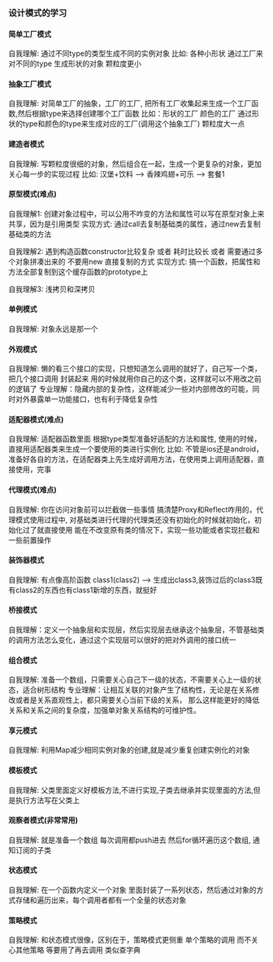 ### 设计模式的学习
#### 简单工厂模式
自我理解: 通过不同type的类型生成不同的实例对象
比如: 各种小形状 通过工厂来对不同的type 生成形状的对象 颗粒度更小

#### 抽象工厂模式
自我理解: 对简单工厂的抽象，工厂的工厂, 把所有工厂收集起来生成一个工厂函数,然后根据type来选择创建哪个工厂函数
比如：形状的工厂 颜色的工厂  通过形状的type和颜色的type来生成对应的工厂(调用这个抽象工厂) 颗粒度大一点

#### 建造者模式
自我理解: 写颗粒度很细的对象，然后组合在一起，生成一个更复杂的对象，更加关心每一步的实现过程
比如: 汉堡+饮料 --> 香辣鸡翅+可乐 --> 套餐1

#### 原型模式(难点)
自我理解1: 创建对象过程中，可以公用不咋变的方法和属性可以写在原型对象上来共享，因为是引用类型
实现方式: 通过call去复制基础类的属性，通过new去复制基础类的方法

自我理解2: 遇到构造函数constructor比较复杂 或者 耗时比较长 或者 需要通过多个对象拼凑出来的 不要用new 直接复制的方式
实现方式: 搞一个函数，把属性和方法全部复制到这个缓存函数的prototype上

自我理解3: 浅拷贝和深拷贝

#### 单例模式
自我理解: 对象永远是那一个

#### 外观模式
自我理解: 懒的看三个接口的实现，只想知道怎么调用的就好了，自己写一个类，把几个接口调用 封装起来 用的时候就用你自己的这个类，这样就可以不用改之前的逻辑了
专业理解：隐藏内部的复杂性，这样能减少一些对内部修改的可能，同时对外暴露单一功能接口，也有利于降低复杂性

#### 适配器模式(难点)
自我理解: 适配器函数里面 根据type类型准备好适配的方法和属性, 使用的时候，直接用适配器类来生成一个要使用的类进行实例化
比如: 不管是ios还是android，准备好各自的方法，在适配器类上先生成好调用方法，在使用类上调用适配器，直接使用，完事

#### 代理模式(难点)
自我理解: 你在访问对象前可以拦截做一些事情 搞清楚Proxy和Reflect咋用的，代理模式使用过程中,
        对基础类进行代理的代理类还没有初始化的时候就初始化，初始化过了就直接使用
        能在不改变原有类的情况下，实现一些功能或者实现拦截和一些前置操作

#### 装饰器模式
自我理解: 有点像高阶函数 class1(class2) --> 生成出class3,装饰过后的class3既有class2的东西也有class1新增的东西，就挺好

#### 桥接模式
自我理解：定义一个抽象层和实现层，然后实现层去继承这个抽象层，不管基础类的调用方法怎么变化，通过这个实现层可以很好的把对外调用的接口统一

#### 组合模式
自我理解: 准备一个数组，只需要关心自己下一级的状态，不需要关心上一级的状态，适合树形结构
专业理解：让相互关联的对象产生了结构性，无论是在关系修改或者是关系直观性上，都只需要关心当前下级的关系，
        那么这样能更好的降低关系和关系之间的复杂度，加强单对象关系结构的可维护性。

#### 享元模式
自我理解: 利用Map减少相同实例对象的创建,就是减少重复创建实例化的对象

#### 模板模式
自我理解: 父类里面定义好模板方法,不进行实现,子类去继承并实现里面的方法,但是执行方法写在父类上

#### 观察者模式(非常常用)
自我理解: 就是准备一个数组 每次调用都push进去 然后for循环遍历这个数组, 通知订阅的子类

#### 状态模式
自我理解: 在一个函数内定义一个对象 里面封装了一系列状态，然后通过对象的方式存储和遍历出来，每个调用者都有一个全量的状态对象

#### 策略模式
自我理解: 和状态模式很像，区别在于，策略模式更侧重 单个策略的调用 而不关心其他策略 等要用了再去调用 类似查字典
